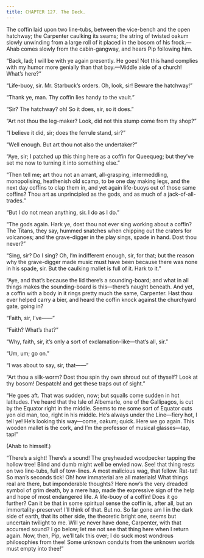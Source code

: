```yaml
---
title: CHAPTER 127. The Deck.
---
```


The coffin laid upon two line-tubs, between the vice-bench and the open hatchway; the Carpenter caulking its seams; the string of twisted oakum slowly unwinding from a large roll of it placed in the bosom of his frock.—Ahab comes slowly from the cabin-gangway, and hears Pip following him.

“Back, lad; I will be with ye again presently. He goes! Not this hand complies with my humor more genially than that boy.—Middle aisle of a church! What’s here?”

“Life-buoy, sir. Mr. Starbuck’s orders. Oh, look, sir! Beware the hatchway!”

“Thank ye, man. Thy coffin lies handy to the vault.”

“Sir? The hatchway? oh! So it does, sir, so it does.”

“Art not thou the leg-maker? Look, did not this stump come from thy shop?”

“I believe it did, sir; does the ferrule stand, sir?”

“Well enough. But art thou not also the undertaker?”

“Aye, sir; I patched up this thing here as a coffin for Queequeg; but they’ve set me now to turning it into something else.”

“Then tell me; art thou not an arrant, all-grasping, intermeddling, monopolising, heathenish old scamp, to be one day making legs, and the next day coffins to clap them in, and yet again life-buoys out of those same coffins? Thou art as unprincipled as the gods, and as much of a jack-of-all-trades.”

“But I do not mean anything, sir. I do as I do.”

“The gods again. Hark ye, dost thou not ever sing working about a coffin? The Titans, they say, hummed snatches when chipping out the craters for volcanoes; and the grave-digger in the play sings, spade in hand. Dost thou never?”

“Sing, sir? Do I sing? Oh, I’m indifferent enough, sir, for that; but the reason why the grave-digger made music must have been because there was none in his spade, sir. But the caulking mallet is full of it. Hark to it.”

“Aye, and that’s because the lid there’s a sounding-board; and what in all things makes the sounding-board is this—there’s naught beneath. And yet, a coffin with a body in it rings pretty much the same, Carpenter. Hast thou ever helped carry a bier, and heard the coffin knock against the churchyard gate, going in?

“Faith, sir, I’ve——”

“Faith? What’s that?”

“Why, faith, sir, it’s only a sort of exclamation-like—that’s all, sir.”

“Um, um; go on.”

“I was about to say, sir, that——”

“Art thou a silk-worm? Dost thou spin thy own shroud out of thyself? Look at thy bosom! Despatch! and get these traps out of sight.”

“He goes aft. That was sudden, now; but squalls come sudden in hot latitudes. I’ve heard that the Isle of Albemarle, one of the Gallipagos, is cut by the Equator right in the middle. Seems to me some sort of Equator cuts yon old man, too, right in his middle. He’s always under the Line—fiery hot, I tell ye! He’s looking this way—come, oakum; quick. Here we go again. This wooden mallet is the cork, and I’m the professor of musical glasses—tap, tap!”

(Ahab to himself.)

“There’s a sight! There’s a sound! The greyheaded woodpecker tapping the hollow tree! Blind and dumb might well be envied now. See! that thing rests on two line-tubs, full of tow-lines. A most malicious wag, that fellow. Rat-tat! So man’s seconds tick! Oh! how immaterial are all materials! What things real are there, but imponderable thoughts? Here now’s the very dreaded symbol of grim death, by a mere hap, made the expressive sign of the help and hope of most endangered life. A life-buoy of a coffin! Does it go further? Can it be that in some spiritual sense the coffin is, after all, but an immortality-preserver! I’ll think of that. But no. So far gone am I in the dark side of earth, that its other side, the theoretic bright one, seems but uncertain twilight to me. Will ye never have done, Carpenter, with that accursed sound? I go below; let me not see that thing here when I return again. Now, then, Pip, we’ll talk this over; I do suck most wondrous philosophies from thee! Some unknown conduits from the unknown worlds must empty into thee!”